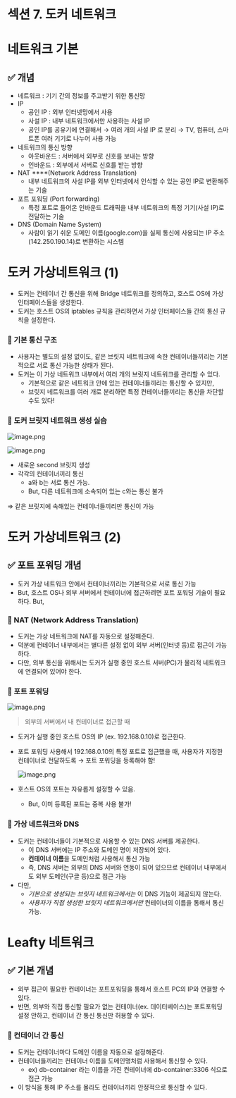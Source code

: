 # 섹션 7.  도커 네트워크

# 네트워크 기본

## ✅ 개념

- 네트워크 : 기기 간의 정보를 주고받기 위한 통신망
- IP
    - 공인 IP : 외부 인터넷망에서 사용
    - 사설 IP : 내부 네트워크에서만 사용하는 사설 IP
    - 공인 IP를 공유기에 연결해서 → 여러 개의 사설 IP 로 분리 → TV, 컴퓨터, 스마트폰 여러 기기로 나누어 사용 가능
- 네트워크의 통신 방향
    - 아웃바운드 : 서버에서 외부로 신호를 보내는 방향
    - 인바운드 : 외부에서 서버로 신호를 받는 방향
- NAT ****(Network Address Translation)
    - 내부 네트워크의 사설 IP를 외부 인터넷에서 인식할 수 있는 공인 IP로 변환해주는 기술
- 포트 포워딩 (Port forwarding)
    - 특정 포트로 들어온 인바운드 트래픽을 내부 네트워크의 특정 기기(사설 IP)로 전달하는 기술
- DNS (Domain Name System)
    - 사람이 읽기 쉬운 도메인 이름(google.com)을 실제 통신에 사용되는 IP 주소(142.250.190.14)로 변환하는 시스템

# 도커 가상네트워크 (1)

- 도커는 컨테이너 간 통신을 위해 Bridge 네트워크를 정의하고, 호스트 OS에 가상 인터페이스들을 생성한다.
- 도커는 호스트 OS의 iptables 규칙을 관리하면서 가상 인터페이스들 간의 통신 규칙을 설정한다.

### 📌 기본 통신 구조

- 사용자는 별도의 설정 없이도, 같은 브릿지 네트워크에 속한 컨테이너들끼리는 기본적으로 서로 통신 가능한 상태가 된다.
- 도커는 이 가상 네트워크 내부에서 여러 개의 브릿지 네트워크를 관리할 수 있다.
    - 기본적으로 같은 네트워크 안에 있는 컨테이너들끼리는 통신할 수 있지만,
    - 브릿지 네트워크를 여러 개로 분리하면 특정 컨테이너들끼리는 통신을 차단할 수도 있다!

### 📌 도커 브릿지 네트워크 생성 실습

![image.png](%E1%84%89%E1%85%A6%E1%86%A8%E1%84%89%E1%85%A7%E1%86%AB%207%20%E1%84%83%E1%85%A9%E1%84%8F%E1%85%A5%20%E1%84%82%E1%85%A6%E1%84%90%E1%85%B3%E1%84%8B%E1%85%AF%E1%84%8F%E1%85%B3%201e22899bcdc38095bb79ce560d1c33ee/image.png)

![image.png](%E1%84%89%E1%85%A6%E1%86%A8%E1%84%89%E1%85%A7%E1%86%AB%207%20%E1%84%83%E1%85%A9%E1%84%8F%E1%85%A5%20%E1%84%82%E1%85%A6%E1%84%90%E1%85%B3%E1%84%8B%E1%85%AF%E1%84%8F%E1%85%B3%201e22899bcdc38095bb79ce560d1c33ee/image%201.png)

- 새로운 second 브릿지 생성
- 각각의 컨테이너끼리 통신
    - a와 b는 서로 통신 가능.
    - But, 다른 네트워크에 소속되어 있는 c와는 통신 불가

⇒ 같은 브릿지에 속해있는 컨테이너들끼리만 통신이 가능

# 도커 가상네트워크 (2)

## **✅ 포트 포워딩 개념**

- 도커 가상 네트워크 안에서 컨테이너끼리는 기본적으로 서로 통신 가능
- But, 호스트 OS나 외부 서버에서 컨테이너에 접근하려면 포트 포워딩 기술이 필요하다.
But,

### 📌 NAT **(Network Address Translation)**

- 도커는 가상 네트워크에 NAT를 자동으로 설정해준다.
- 덕분에 컨테이너 내부에서는 별다른 설정 없이 외부 서버(인터넷 등)로 접근이 가능하다.
- 다만, 외부 통신을 위해서는 도커가 실행 중인 호스트 서버(PC)가 물리적 네트워크에 연결되어 있어야 한다.

### 📌 포트 포워딩

![image.png](%E1%84%89%E1%85%A6%E1%86%A8%E1%84%89%E1%85%A7%E1%86%AB%207%20%E1%84%83%E1%85%A9%E1%84%8F%E1%85%A5%20%E1%84%82%E1%85%A6%E1%84%90%E1%85%B3%E1%84%8B%E1%85%AF%E1%84%8F%E1%85%B3%201e22899bcdc38095bb79ce560d1c33ee/image%202.png)

> 외부의 서버에서 내 컨테이너로 접근할 때
> 
- 도커가 실행 중인 호스트 OS의 IP (ex. 192.168.0.10)로 접근한다.
- 포트 포워딩 사용해서 192.168.0.10의 특정 포트로 접근했을 때, 사용자가 지정한 컨테이너로 전달하도록 → 포트 포워딩을 등록해야 함!
    
    ![image.png](%E1%84%89%E1%85%A6%E1%86%A8%E1%84%89%E1%85%A7%E1%86%AB%207%20%E1%84%83%E1%85%A9%E1%84%8F%E1%85%A5%20%E1%84%82%E1%85%A6%E1%84%90%E1%85%B3%E1%84%8B%E1%85%AF%E1%84%8F%E1%85%B3%201e22899bcdc38095bb79ce560d1c33ee/image%203.png)
    
- 호스트 OS의 포트는 자유롭게 설정할 수 있음.
    - But, 이미 등록된 포트는 중복 사용 불가!

### 📌 가상 네트워크와 DNS

- 도커는 컨테이너들이 기본적으로 사용할 수 있는 DNS 서버를 제공한다.
    - 이 DNS 서버에는 IP 주소와 도메인 명이 저장되어 있다.
    - **컨테이너 이름**을 도메인처럼 사용해서 통신 가능
    - 즉, DNS 서버는 외부의 DNS 서버와 연동이 되어 있으므로 컨테이너 내부에서도 외부 도메인(구글 등)으로 접근 가능
- 다만,
    - *기본으로 생성되는 브릿지 네트워크에서는* 이  DNS 기능이 제공되지 않는다.
    - *사용자가 직접 생성한 브릿지 네트워크에서만* 컨테이너의 이름을 통해서 통신 가능.

# Leafty 네트워크

## ✅ 기본 개념

- 외부 접근이 필요한 컨테이너는 포트포워딩을 통해서 호스트 PC의 IP와 연결할 수 있다.
- 반면, 외부와 직접 통신할 필요가 없는 컨테이너(ex. 데이터베이스)는 포트포워딩 설정 안하고, 컨테이너 간 통신 통신만 허용할 수 있다.

### 📌 컨테이너 간 통신

- 도커는 컨테이너마다 도메인 이름을 자동으로 설정해준다.
- 컨테이너들끼리는 컨테이너 이름을 도메인명처럼 사용해서 통신할 수 있다.
    - ex) db-container 라는 이름을 가진 컨테이너에 db-container:3306 식으로 접근 가능
- 이 방식을 통해 IP 주소를 몰라도 컨테이너끼리 안정적으로 통신할 수 있다.